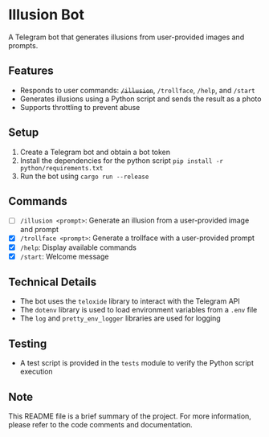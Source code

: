 **Illusion Bot**
================

A Telegram bot that generates illusions from user-provided images and prompts.

**Features**
-----------

* Responds to user commands: ~~`/illusion`~~, `/trollface`, `/help`, and `/start`
* Generates illusions using a Python script and sends the result as a photo
* Supports throttling to prevent abuse

**Setup**
--------

1. Create a Telegram bot and obtain a bot token
2. Install the dependencies for the python script `pip install -r python/requirements.txt`
3. Run the bot using `cargo run --release`

**Commands**
------------

- [ ] `/illusion <prompt>`: Generate an illusion from a user-provided image and prompt
- [x] `/trollface <prompt>`: Generate a trollface with a user-provided prompt
- [x] `/help`: Display available commands
- [x] `/start`: Welcome message

**Technical Details**
--------------------

* The bot uses the `teloxide` library to interact with the Telegram API
* The `dotenv` library is used to load environment variables from a `.env` file
* The `log` and `pretty_env_logger` libraries are used for logging

**Testing**
----------

* A test script is provided in the `tests` module to verify the Python script execution

**Note**
----

This README file is a brief summary of the project. For more information, please refer to the code comments and documentation.
